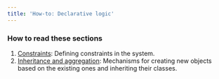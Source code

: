 ```yaml
---
title: 'How-to: Declarative logic'
---
```


### How to read these sections

1.  [Constraints](How-to_Constraints.md): Defining constraints in the system.
2.  [Inheritance and aggregation](How-to_Inheritance_and_aggregation.md): Mechanisms for creating new objects based on the existing ones and inheriting their classes.
